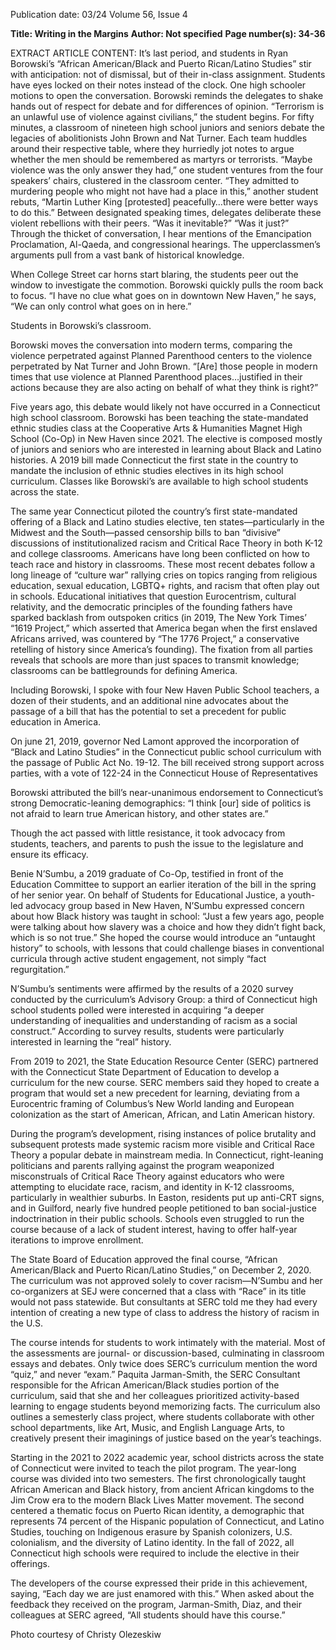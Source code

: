 Publication date: 03/24
Volume 56, Issue 4

**Title: Writing in the Margins**
**Author: Not specified**
**Page number(s): 34-36**

EXTRACT ARTICLE CONTENT:
It’s last period, and students in Ryan Borowski’s “African American/Black and Puerto Rican/Latino Studies” stir with anticipation: not of dismissal, but of their in-class assignment. Students have eyes locked on their notes instead of the clock. One high schooler motions to open the conversation. Borowski reminds the delegates to shake hands out of respect for debate and for differences of opinion.
“Terrorism is an unlawful use of violence against civilians,” the student begins. For fifty minutes, a classroom of nineteen high school juniors and seniors debate the legacies of abolitionists John Brown and Nat Turner. Each team huddles around their respective table, where they hurriedly jot notes to argue whether the men should be remembered as martyrs or terrorists.
“Maybe violence was the only answer they had,” one student ventures from the four speakers’ chairs, clustered in the classroom center. “They admitted to murdering people who might not have had a place in this,” another student rebuts, “Martin Luther King [protested] peacefully…there were better ways to do this.” 
Between designated speaking times, delegates deliberate these violent rebellions with their peers. “Was it inevitable?” “Was it just?” Through the thicket of conversation, I hear mentions of the Emancipation Proclamation, Al-Qaeda, and congressional hearings. The upperclassmen’s arguments pull from a vast bank of historical knowledge.

When College Street car horns start blaring, the students peer out the window to investigate the commotion. Borowski quickly pulls the room back to focus. “I have no clue what goes on in downtown New Haven,” he says, “We can only control what goes on in here.”

Students in Borowski’s classroom.

Borowski moves the conversation into modern terms, comparing the violence perpetrated against Planned Parenthood centers to the violence perpetrated by Nat Turner and John Brown. “[Are] those people in modern times that use violence at Planned Parenthood places…justified in their actions because they are also acting on behalf of what they think is right?”

Five years ago, this debate would likely not have occurred in a Connecticut high school classroom. Borowski has been teaching the state-mandated ethnic studies class at the Cooperative Arts & Humanities Magnet High School (Co-Op) in New Haven since 2021. The elective is composed mostly of juniors and seniors who are interested in learning about Black and Latino histories. A 2019 bill made Connecticut the first state in the country to mandate the inclusion of ethnic studies electives in its high school curriculum. Classes like Borowski’s are available to high school students across the state.

The same year Connecticut piloted the country’s first state-mandated offering of a Black and Latino studies elective, ten states—particularly in the Midwest and the South—passed censorship bills to ban “divisive” discussions of institutionalized racism and Critical Race Theory in both K-12 and college classrooms. Americans have long been conflicted on how to teach race and history in classrooms. These most recent debates follow a long lineage of “culture war” rallying cries on topics ranging from religious education, sexual education, LGBTQ+ rights, and racism that often play out in schools. Educational initiatives that question Eurocentrism, cultural relativity, and the democratic principles of the founding fathers have sparked backlash from outspoken critics (in 2019, The New York Times’ “1619 Project,” which asserted that America began when the first enslaved Africans arrived, was countered by “The 1776 Project,” a conservative retelling of history since America’s founding). The fixation from all parties reveals that schools are more than just spaces to transmit knowledge; classrooms can be battlegrounds for defining America.

Including Borowski, I spoke with four New Haven Public School teachers, a dozen of their students, and an additional nine advocates about the passage of a bill that has the potential to set a precedent for public education in America.


On june 21, 2019, governor Ned Lamont approved the incorporation of  “Black and Latino Studies” in the Connecticut public school curriculum with the passage of Public Act No. 19-12. The bill received strong support across parties, with a vote of 122-24 in the Connecticut House of Representatives


Borowski attributed the bill’s near-unanimous endorsement to Connecticut’s strong Democratic-leaning demographics: “I think [our] side of politics is not afraid to learn true American history, and other states are.” 

Though the act passed with little resistance, it took advocacy from students, teachers, and parents to push the issue to the legislature and ensure its efficacy.

Benie N’Sumbu, a 2019 graduate of Co-Op, testified in front of the Education Committee to support an earlier iteration of the bill in the spring of her senior year. On behalf of Students for Educational Justice, a youth-led advocacy group based in New Haven, N’Sumbu expressed concern about how Black history was taught in school: “Just a few years ago, people were talking about how slavery was a choice and how they didn’t fight back, which is so not true.” She hoped the course would introduce an “untaught history” to schools, with lessons that could challenge biases in conventional curricula through active student engagement, not simply “fact regurgitation.” 

N’Sumbu’s sentiments were affirmed by the results of a 2020 survey conducted by the curriculum’s Advisory Group: a third of Connecticut high school students polled were interested in acquiring “a deeper understanding of inequalities and understanding of racism as a social construct.” According to survey results, students were particularly interested in learning the “real” history. 

From 2019 to 2021, the State Education Resource Center (SERC) partnered with the Connecticut State Department of Education to develop a curriculum for the new course. SERC members said they hoped to create a program that would set a new precedent for learning, deviating from a Eurocentric framing of Columbus’s New World landing and European colonization as the start of American, African, and Latin American history. 

During the program’s development, rising instances of police brutality and subsequent protests made systemic racism more visible and Critical Race Theory a popular debate in mainstream media. In Connecticut, right-leaning politicians and parents rallying against the program weaponized misconstruals of Critical Race Theory against educators who were attempting to elucidate race, racism, and identity in K-12 classrooms, particularly in wealthier suburbs. In Easton, residents put up anti-CRT signs, and in Guilford, nearly five hundred people petitioned to ban social-justice indoctrination in their public schools. Schools even struggled to run the course because of a lack of student interest, having to offer half-year iterations to improve enrollment.

The State Board of Education approved the final course, “African American/Black and Puerto Rican/Latino Studies,” on December 2, 2020. The curriculum was not approved solely to cover racism—N’Sumbu and her co-organizers at SEJ were concerned that a class with “Race” in its title would not pass statewide. But consultants at SERC told me they had every intention of creating a new type of class to address the history of racism in the U.S. 

The course intends for students to work intimately with the material. Most of the assessments are journal- or discussion-based, culminating in classroom essays and debates. Only twice does SERC’s curriculum mention the word “quiz,” and never “exam.” Paquita Jarman-Smith, the SERC Consultant responsible for the African American/Black studies portion of the curriculum, said that she and her colleagues prioritized activity-based learning to engage students beyond memorizing facts. The curriculum also outlines a semesterly class project, where students collaborate with other school departments, like Art, Music, and English Language Arts, to creatively present their imaginings of justice based on the year’s teachings.

Starting in the 2021 to 2022 academic year, school districts across the state of Connecticut were invited to teach the pilot program. The year-long course was divided into two semesters. The first chronologically taught African American and Black history, from ancient African kingdoms to the Jim Crow era to the modern Black Lives Matter movement. The second centered a thematic focus on Puerto Rican identity, a demographic that represents 74 percent of the Hispanic population of Connecticut, and Latino Studies, touching on Indigenous erasure by Spanish colonizers, U.S. colonialism, and the diversity of Latino identity. In the fall of 2022, all Connecticut high schools were required to include the elective in their offerings.

The developers of the course expressed their pride in this achievement, saying, “Each day we are just enamored with this.” When asked about the feedback they received on the program, Jarman-Smith, Diaz, and their colleagues at SERC agreed, “All students should have this course.” 

Photo courtesy of Christy Olezeskiw